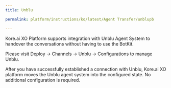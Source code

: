 ```yaml
---
title: Unblu

permalink: platform/instructions/ko/latest/Agent Transfer/unblupb

---
```


<container>

Kore.ai XO Platform supports integration with Unblu Agent System to handover the conversations without having to use the BotKit.
  
Please visit Deploy → Channels → Unblu → Configurations to manage Unblu. 
  
After you have successfully established a connection with Unblu, Kore.ai XO platform moves the Unblu agent system into the configured state. No additional configuration is required.

</container>
